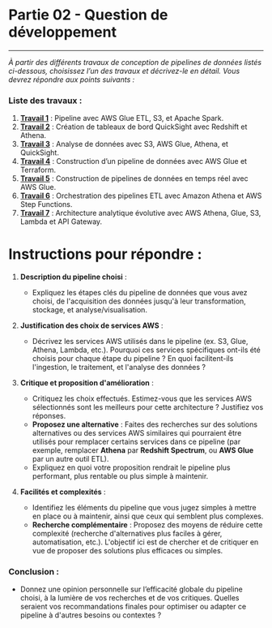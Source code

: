 # **Partie 02 - Question de développement**

---

*À partir des différents travaux de conception de pipelines de données listés ci-dessous, choisissez l’un des travaux et décrivez-le en détail. Vous devrez répondre aux points suivants :*

### Liste des travaux :

1. **[Travail 1](https://medium.com/@dogukannulu/aws-cloud-data-engineering-end-to-end-project-aws-glue-etl-job-s3-apache-spark-967d6ebe1d88)** : Pipeline avec AWS Glue ETL, S3, et Apache Spark.
2. **[Travail 2](https://medium.com/@dogukannulu/creating-quicksight-dashboards-using-amazon-redshift-and-athena-b503a8f937bf)** : Création de tableaux de bord QuickSight avec Redshift et Athena.
3. **[Travail 3](https://medium.com/@ifeanyiobiana/data-analysis-made-easy-s3-aws-glue-athena-and-quicksight-22125e36b3ae)** : Analyse de données avec S3, AWS Glue, Athena, et QuickSight.
4. **[Travail 4](https://blog.det.life/how-to-build-a-data-pipeline-with-aws-glue-and-terraform-ac1ace165d29)** : Construction d’un pipeline de données avec AWS Glue et Terraform.
5. **[Travail 5](https://www.cloudthat.com/resources/blog/building-real-time-data-pipelines-with-aws-glue)** : Construction de pipelines de données en temps réel avec AWS Glue.
6. **[Travail 6](https://aws.amazon.com/fr/blogs/big-data/build-and-orchestrate-etl-pipelines-using-amazon-athena-and-aws-step-functions/)** : Orchestration des pipelines ETL avec Amazon Athena et AWS Step Functions.
7. **[Travail 7](https://medium.com/@yaroslavzhbankov/architecting-scalable-data-analytics-harnessing-aws-athena-glue-s3-lambda-and-api-gateway-5e991d46c273)** : Architecture analytique évolutive avec AWS Athena, Glue, S3, Lambda et API Gateway.

# **Instructions pour répondre :**

1. **Description du pipeline choisi** :
   - Expliquez les étapes clés du pipeline de données que vous avez choisi, de l'acquisition des données jusqu'à leur transformation, stockage, et analyse/visualisation.

2. **Justification des choix de services AWS** :
   - Décrivez les services AWS utilisés dans le pipeline (ex. S3, Glue, Athena, Lambda, etc.). Pourquoi ces services spécifiques ont-ils été choisis pour chaque étape du pipeline ? En quoi facilitent-ils l'ingestion, le traitement, et l'analyse des données ?

3. **Critique et proposition d'amélioration** :
   - Critiquez les choix effectués. Estimez-vous que les services AWS sélectionnés sont les meilleurs pour cette architecture ? Justifiez vos réponses.
   - **Proposez une alternative** : Faites des recherches sur des solutions alternatives ou des services AWS similaires qui pourraient être utilisés pour remplacer certains services dans ce pipeline (par exemple, remplacer **Athena** par **Redshift Spectrum**, ou **AWS Glue** par un autre outil ETL).
   - Expliquez en quoi votre proposition rendrait le pipeline plus performant, plus rentable ou plus simple à maintenir.

4. **Facilités et complexités** :
   - Identifiez les éléments du pipeline que vous jugez simples à mettre en place ou à maintenir, ainsi que ceux qui semblent plus complexes.
   - **Recherche complémentaire** : Proposez des moyens de réduire cette complexité (recherche d'alternatives plus faciles à gérer, automatisation, etc.). L'objectif ici est de chercher et de critiquer en vue de proposer des solutions plus efficaces ou simples.

### **Conclusion** :
- Donnez une opinion personnelle sur l’efficacité globale du pipeline choisi, à la lumière de vos recherches et de vos critiques. Quelles seraient vos recommandations finales pour optimiser ou adapter ce pipeline à d'autres besoins ou contextes ?

